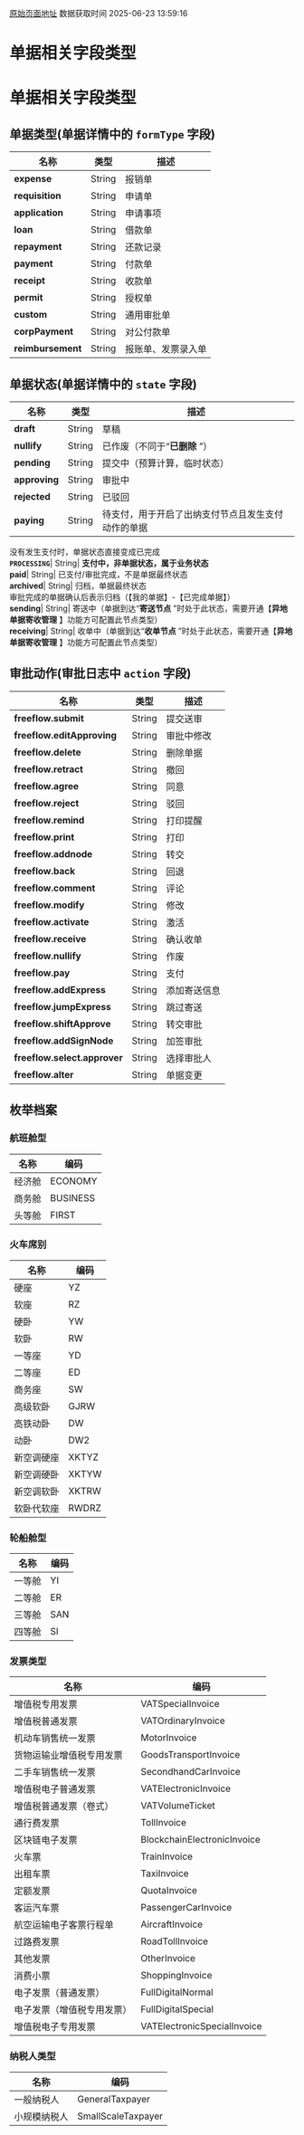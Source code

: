 [原始页面地址](https://docs.ekuaibao.com/docs/open-api/flows/forms-state)
数据获取时间 2025-06-23 13:59:16

# 单据相关字段类型

# 单据相关字段类型

## 单据类型(单据详情中的 `formType` 字段)​

名称| 类型| 描述  
---|---|---  
**expense**|  String| 报销单  
**requisition**|  String| 申请单  
**application**|  String| 申请事项  
**loan**|  String| 借款单  
**repayment**|  String| 还款记录  
**payment**|  String| 付款单  
**receipt**|  String| 收款单  
**permit**|  String| 授权单  
**custom**|  String| 通用审批单  
**corpPayment**|  String| 对公付款单  
**reimbursement**|  String| 报账单、发票录入单  
  
## 单据状态(单据详情中的 `state` 字段)​

名称| 类型| 描述  
---|---|---  
**draft**|  String| 草稿  
**nullify**|  String| 已作废（不同于“**已删除** ”）  
**pending**|  String| 提交中（预算计算，临时状态）  
**approving**|  String| 审批中  
**rejected**|  String| 已驳回  
**paying**|  String| 待支付，用于开启了出纳支付节点且发生支付动作的单据  
没有发生支付时，单据状态直接变成已完成  
**`PROCESSING`**|  String| **支付中，非单据状态，属于业务状态**  
**paid**|  String| 已支付/审批完成，不是单据最终状态  
**archived**|  String| 归档，单据最终状态  
审批完成的单据确认后表示归档（【我的单据】-【已完成单据】）  
**sending**|  String| 寄送中（单据到达“**寄送节点** ”时处于此状态，需要开通【**异地单据寄收管理** 】功能方可配置此节点类型）  
**receiving**|  String| 收单中（单据到达“**收单节点** ”时处于此状态，需要开通【**异地单据寄收管理** 】功能方可配置此节点类型）  
  
## 审批动作(审批日志中 `action` 字段)​

名称| 类型| 描述  
---|---|---  
**freeflow.submit**|  String| 提交送审  
**freeflow.editApproving**|  String| 审批中修改  
**freeflow.delete**|  String| 删除单据  
**freeflow.retract**|  String| 撤回  
**freeflow.agree**|  String| 同意  
**freeflow.reject**|  String| 驳回  
**freeflow.remind**|  String| 打印提醒  
**freeflow.print**|  String| 打印  
**freeflow.addnode**|  String| 转交  
**freeflow.back**|  String| 回退  
**freeflow.comment**|  String| 评论  
**freeflow.modify**|  String| 修改  
**freeflow.activate**|  String| 激活  
**freeflow.receive**|  String| 确认收单  
**freeflow.nullify**|  String| 作废  
**freeflow.pay**|  String| 支付  
**freeflow.addExpress**|  String| 添加寄送信息  
**freeflow.jumpExpress**|  String| 跳过寄送  
**freeflow.shiftApprove**|  String| 转交审批  
**freeflow.addSignNode**|  String| 加签审批  
**freeflow.select.approver**|  String| 选择审批人  
**freeflow.alter**|  String| 单据变更  
  
## 枚举档案​

### 航班舱型​

名称| 编码  
---|---  
经济舱| ECONOMY  
商务舱| BUSINESS  
头等舱| FIRST  
  
### 火车席别​

名称| 编码  
---|---  
硬座| YZ  
软座| RZ  
硬卧| YW  
软卧| RW  
一等座| YD  
二等座| ED  
商务座| SW  
高级软卧| GJRW  
高铁动卧| DW  
动卧| DW2  
新空调硬座| XKTYZ  
新空调硬卧| XKTYW  
新空调软卧| XKTRW  
软卧代软座| RWDRZ  
  
### 轮船舱型​

名称| 编码  
---|---  
一等舱| YI  
二等舱| ER  
三等舱| SAN  
四等舱| SI  
  
### 发票类型​

名称| 编码  
---|---  
增值税专用发票| VATSpecialInvoice  
增值税普通发票| VATOrdinaryInvoice  
机动车销售统一发票| MotorInvoice  
货物运输业增值税专用发票| GoodsTransportInvoice  
二手车销售统一发票| SecondhandCarInvoice  
增值税电子普通发票| VATElectronicInvoice  
增值税普通发票（卷式）| VATVolumeTicket  
通行费发票| TollInvoice  
区块链电子发票| BlockchainElectronicInvoice  
火车票| TrainInvoice  
出租车票| TaxiInvoice  
定额发票| QuotaInvoice  
客运汽车票| PassengerCarInvoice  
航空运输电子客票行程单| AircraftInvoice  
过路费发票| RoadTollInvoice  
其他发票| OtherInvoice  
消费小票| ShoppingInvoice  
电子发票（普通发票）| FullDigitalNormal  
电子发票（增值税专用发票）| FullDigitalSpecial  
增值税电子专用发票| VATElectronicSpecialInvoice  
  
### 纳税人类型​

名称| 编码  
---|---  
一般纳税人| GeneralTaxpayer  
小规模纳税人| SmallScaleTaxpayer
